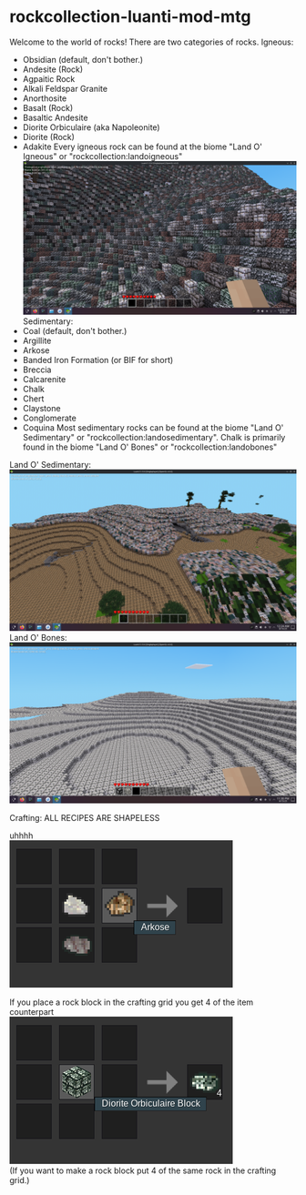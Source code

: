 # rockcollection-luanti-mod-mtg

Welcome to the world of rocks!
There are two categories of rocks.
Igneous:
- Obsidian (default, don't bother.)
- Andesite (Rock)
- Agpaitic Rock
- Alkali Feldspar Granite
- Anorthosite
- Basalt (Rock)
- Basaltic Andesite
- Diorite Orbiculaire (aka Napoleonite)
- Diorite (Rock)
- Adakite
Every igneous rock can be found at the biome "Land O' Igneous" or "rockcollection:landoigneous"
![Image of the "Land O' Igneous" biome.](screenshot/landoigneous.png)
Sedimentary:
- Coal (default, don't bother.)
- Argillite
- Arkose
- Banded Iron Formation (or BIF for short)
- Breccia
- Calcarenite
- Chalk
- Chert
- Claystone
- Conglomerate
- Coquina
Most sedimentary rocks can be found at the biome "Land O' Sedimentary" or "rockcollection:landosedimentary". Chalk is primarily found in the biome "Land O' Bones" or "rockcollection:landobones"

Land O' Sedimentary:
![Image of the "Land O' Sedimentary" biome.](screenshot/landosedimentary.png)
Land O' Bones:
![Image of the "Land O' Sedimentary" biome.](screenshot/landobones.png)

Crafting:
ALL RECIPES ARE SHAPELESS<br/>

uhhhh<br/>
![.](screenshot/iforgot.png)

If you place a rock block in the crafting grid you get 4 of the item counterpart<br/>
![.](screenshot/itemrecipe.png)<br/>
(If you want to make a rock block put 4 of the same rock in the crafting grid.)
